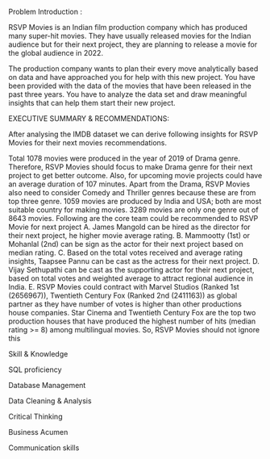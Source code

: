 Problem Introduction :

RSVP Movies is an Indian film production company which has produced many super-hit movies. They have usually released movies for the Indian audience but for their next project, they are planning to release a movie for the global audience in 2022.

The production company wants to plan their every move analytically based on data and have approached you for help with this new project. You have been provided with the data of the movies that have been released in the past three years. You have to analyze the data set and draw meaningful insights that can help them start their new project.

EXECUTIVE SUMMARY & RECOMMENDATIONS:

After analysing the IMDB dataset we can derive following insights for RSVP Movies for their next movies recommendations.

Total 1078 movies were produced in the year of 2019 of Drama genre. Therefore, RSVP Movies should focus to make Drama genre for their next project to get better outcome. Also, for upcoming movie projects could have an average duration of 107 minutes.
Apart from the Drama, RSVP Movies also need to consider Comedy and Thriller genres because these are from top three genre.
1059 movies are produced by India and USA; both are most suitable country for making movies.
3289 movies are only one genre out of 8643 movies.
Following are the core team could be recommended to RSVP Movie for next project A. James Mangold can be hired as the director for their next project, he higher movie average rating. B. Mammootty (1st) or Mohanlal (2nd) can be sign as the actor for their next project based on median rating. C. Based on the total votes received and average rating insights, Taapsee Pannu can be cast as the actress for their next project. D. Vijay Sethupathi can be cast as the supporting actor for their next project, based on total votes and weighted average to attract regional audience in India. E. RSVP Movies could contract with Marvel Studios (Ranked 1st (2656967)), Twentieth Century Fox (Ranked 2nd (2411163)) as global partner as they have number of votes is higher than other productions house companies.
Star Cinema and Twentieth Century Fox are the top two production houses that have produced the highest number of hits (median rating >= 8) among multilingual movies. So, RSVP Movies should not ignore this

Skill & Knowledge

SQL proficiency

Database Management

Data Cleaning & Analysis

Critical Thinking

Business Acumen

Communication skills
